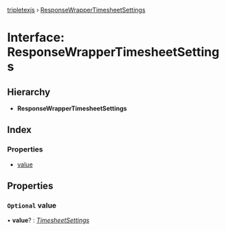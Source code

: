 [tripletexjs](../README.md) › [ResponseWrapperTimesheetSettings](responsewrappertimesheetsettings.md)

# Interface: ResponseWrapperTimesheetSettings

## Hierarchy

* **ResponseWrapperTimesheetSettings**

## Index

### Properties

* [value](responsewrappertimesheetsettings.md#optional-value)

## Properties

### `Optional` value

• **value**? : *[TimesheetSettings](timesheetsettings.md)*
